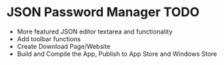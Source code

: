 # JSON Password Manager TODO

 - More featured JSON editor textarea and functionality
 - Add toolbar functions
 - Create Download Page/Website
 - Build and Compile the App, Publish to App Store and Windows Store